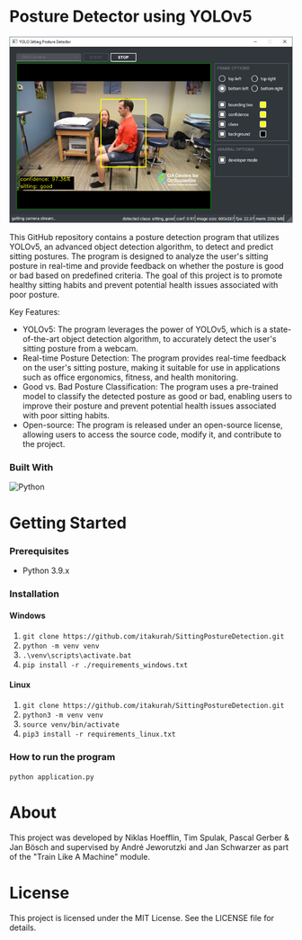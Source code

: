 # Posture Detector using YOLOv5

![Product Name Screen Shot][product-screenshot]  

This GitHub repository contains a posture detection program that utilizes YOLOv5, an advanced object detection algorithm, to detect and predict sitting postures. The program is designed to analyze the user's sitting posture in real-time and provide feedback on whether the posture is good or bad based on predefined criteria. The goal of this project is to promote healthy sitting habits and prevent potential health issues associated with poor posture.

Key Features:

* YOLOv5: The program leverages the power of YOLOv5, which is a state-of-the-art object detection algorithm, to
  accurately detect the user's sitting posture from a webcam.
* Real-time Posture Detection: The program provides real-time feedback on the user's sitting posture, making it suitable
  for use in applications such as office ergonomics, fitness, and health monitoring.
* Good vs. Bad Posture Classification: The program uses a pre-trained model to classify the detected posture as good or
  bad, enabling users to improve their posture and prevent potential health issues associated with poor sitting habits.
* Open-source: The program is released under an open-source license, allowing users to access the source code, modify
  it, and contribute to the project.

### Built With

![Python]

# Getting Started

### Prerequisites

* Python 3.9.x

### Installation

#### Windows

1. `git clone https://github.com/itakurah/SittingPostureDetection.git`
2. `python -m venv venv`
3. `.\venv\scripts\activate.bat`
4. `pip install -r ./requirements_windows.txt`

#### Linux

1. `git clone https://github.com/itakurah/SittingPostureDetection.git`
2. `python3 -m venv venv`
3. `source venv/bin/activate`
4. `pip3 install -r requirements_linux.txt`

### How to run the program

`python application.py`

# About

This project was developed by Niklas Hoefflin, Tim Spulak,
Pascal Gerber & Jan Bösch and supervised by André Jeworutzki
and Jan Schwarzer as part of the "Train Like A Machine" module.

# License

This project is licensed under the MIT License. See the LICENSE file for details.

<!-- MARKDOWN LINKS & IMAGES -->  

[product-screenshot]: images/screenshot.png

[Python]: https://img.shields.io/badge/Python-3776AB?style=for-the-badge&logo=python&logoColor=white
